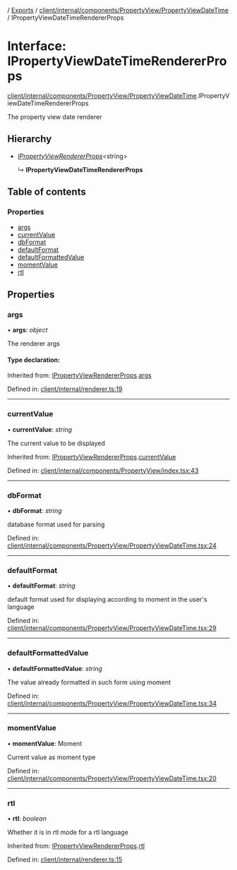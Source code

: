 [](../README.md) / [Exports](../modules.md) / [client/internal/components/PropertyView/PropertyViewDateTime](../modules/client_internal_components_propertyview_propertyviewdatetime.md) / IPropertyViewDateTimeRendererProps

# Interface: IPropertyViewDateTimeRendererProps

[client/internal/components/PropertyView/PropertyViewDateTime](../modules/client_internal_components_propertyview_propertyviewdatetime.md).IPropertyViewDateTimeRendererProps

The property view date renderer

## Hierarchy

* [*IPropertyViewRendererProps*](client_internal_components_propertyview.ipropertyviewrendererprops.md)<string\>

  ↳ **IPropertyViewDateTimeRendererProps**

## Table of contents

### Properties

- [args](client_internal_components_propertyview_propertyviewdatetime.ipropertyviewdatetimerendererprops.md#args)
- [currentValue](client_internal_components_propertyview_propertyviewdatetime.ipropertyviewdatetimerendererprops.md#currentvalue)
- [dbFormat](client_internal_components_propertyview_propertyviewdatetime.ipropertyviewdatetimerendererprops.md#dbformat)
- [defaultFormat](client_internal_components_propertyview_propertyviewdatetime.ipropertyviewdatetimerendererprops.md#defaultformat)
- [defaultFormattedValue](client_internal_components_propertyview_propertyviewdatetime.ipropertyviewdatetimerendererprops.md#defaultformattedvalue)
- [momentValue](client_internal_components_propertyview_propertyviewdatetime.ipropertyviewdatetimerendererprops.md#momentvalue)
- [rtl](client_internal_components_propertyview_propertyviewdatetime.ipropertyviewdatetimerendererprops.md#rtl)

## Properties

### args

• **args**: *object*

The renderer args

#### Type declaration:

Inherited from: [IPropertyViewRendererProps](client_internal_components_propertyview.ipropertyviewrendererprops.md).[args](client_internal_components_propertyview.ipropertyviewrendererprops.md#args)

Defined in: [client/internal/renderer.ts:19](https://github.com/onzag/itemize/blob/5fcde7cf/client/internal/renderer.ts#L19)

___

### currentValue

• **currentValue**: *string*

The current value to be displayed

Inherited from: [IPropertyViewRendererProps](client_internal_components_propertyview.ipropertyviewrendererprops.md).[currentValue](client_internal_components_propertyview.ipropertyviewrendererprops.md#currentvalue)

Defined in: [client/internal/components/PropertyView/index.tsx:43](https://github.com/onzag/itemize/blob/5fcde7cf/client/internal/components/PropertyView/index.tsx#L43)

___

### dbFormat

• **dbFormat**: *string*

database format used for parsing

Defined in: [client/internal/components/PropertyView/PropertyViewDateTime.tsx:24](https://github.com/onzag/itemize/blob/5fcde7cf/client/internal/components/PropertyView/PropertyViewDateTime.tsx#L24)

___

### defaultFormat

• **defaultFormat**: *string*

default format used for displaying according to moment
in the user's language

Defined in: [client/internal/components/PropertyView/PropertyViewDateTime.tsx:29](https://github.com/onzag/itemize/blob/5fcde7cf/client/internal/components/PropertyView/PropertyViewDateTime.tsx#L29)

___

### defaultFormattedValue

• **defaultFormattedValue**: *string*

The value already formatted in such form
using moment

Defined in: [client/internal/components/PropertyView/PropertyViewDateTime.tsx:34](https://github.com/onzag/itemize/blob/5fcde7cf/client/internal/components/PropertyView/PropertyViewDateTime.tsx#L34)

___

### momentValue

• **momentValue**: Moment

Current value as moment type

Defined in: [client/internal/components/PropertyView/PropertyViewDateTime.tsx:20](https://github.com/onzag/itemize/blob/5fcde7cf/client/internal/components/PropertyView/PropertyViewDateTime.tsx#L20)

___

### rtl

• **rtl**: *boolean*

Whether it is in rtl mode for a rtl language

Inherited from: [IPropertyViewRendererProps](client_internal_components_propertyview.ipropertyviewrendererprops.md).[rtl](client_internal_components_propertyview.ipropertyviewrendererprops.md#rtl)

Defined in: [client/internal/renderer.ts:15](https://github.com/onzag/itemize/blob/5fcde7cf/client/internal/renderer.ts#L15)
